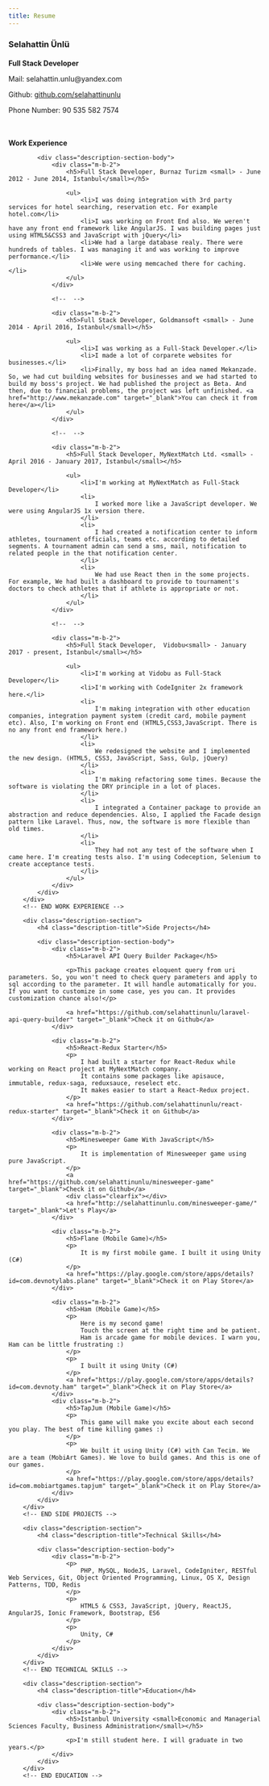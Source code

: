 ```yaml
---
title: Resume
---
```


<style>
    .resume-name {
        margin-bottom: .3em !important;
    }

    .resume-title {
        margin-bottom: .7em;
    }

    .resume-links p {
        margin-bottom: 0em;
    }

    .description {
        max-width: 700px !important;
        padding-top: 2em;
    }

    .description-section {
    }

    .description-section h4 {
        margin-bottom: 1em;
    }

    .description-section h5 {
        color: #444;
        font-size: 1em;
        font-weight: bold;
    }

    .description-section-body {
        padding-left: 1em;
    }

    .description-section-body li,
    .description-section-body p,
    .description-section-body a {
        font-size: .9em;
    }
</style>

<div class="section p-b-0">
   <h3 class="title resume-name">Selahattin Ünlü</h3>
   <h4 class="resume-title">Full Stack Developer</h4>
   <div class="resume-links">
       <p class="no-margin">Mail: selahattin.unlu@yandex.com</p>
       <p>Github: <a href="//github.com/selahattinunlu" target="_blank">github.com/selahattinunlu</a></p>
       <p>Phone Number: 90 535 582 7574</p>
   </div>
   <div class="description">
        <div class="description-section">
            <h4 class="description-title">Work Experience</h4>

            <div class="description-section-body">
                <div class="m-b-2">
                    <h5>Full Stack Developer, Burnaz Turizm <small> - June 2012 - June 2014, Istanbul</small></h5>

                    <ul>
                        <li>I was doing integration with 3rd party services for hotel searching, reservation etc. For example hotel.com</li>
                        <li>I was working on Front End also. We weren't have any front end framework like AngularJS. I was building pages just using HTML5&CSS3 and JavaScript with jQuery</li>
                        <li>We had a large database realy. There were hundreds of tables. I was managing it and was working to improve performance.</li>
                        <li>We were using memcached there for caching.</li>
                    </ul>
                </div>

                <!--  -->

                <div class="m-b-2">
                    <h5>Full Stack Developer, Goldmansoft <small> - June 2014 - April 2016, Istanbul</small></h5>

                    <ul>
                        <li>I was working as a Full-Stack Developer.</li>
                        <li>I made a lot of corparete websites for businesses.</li>
                        <li>Finally, my boss had an idea named Mekanzade. So, we had cut building websites for businesses and we had started to build my boss's project. We had published the project as Beta. And then, due to financial problems, the project was left unfinished. <a href="http://www.mekanzade.com" target="_blank">You can check it from here</a></li>
                    </ul>
                </div>

                <!--  -->

                <div class="m-b-2">
                    <h5>Full Stack Developer, MyNextMatch Ltd. <small> - April 2016 - January 2017, Istanbul</small></h5>

                    <ul>
                        <li>I'm working at MyNextMatch as Full-Stack Developer</li>
                        <li>
                            I worked more like a JavaScript developer. We were using AngularJS 1x version there.
                        </li>
                        <li>
                            I had created a notification center to inform athletes, tournament officials, teams etc. according to detailed segments. A tournament admin can send a sms, mail, notification to related people in the that notification center.
                        </li>
                        <li>
                            We had use React then in the some projects. For example, We had built a dashboard to provide to tournament's doctors to check athletes that if athlete is appropriate or not. 
                        </li>
                    </ul>
                </div>

                <!--  -->

                <div class="m-b-2">
                    <h5>Full Stack Developer,  Vidobu<small> - January 2017 - present, Istanbul</small></h5>

                    <ul>
                        <li>I'm working at Vidobu as Full-Stack Developer</li>
                        <li>I'm working with CodeIgniter 2x framework here.</li>
                        <li>
                            I'm making integration with other education companies, integration payment system (credit card, mobile payment etc). Also, I'm working on Front end (HTML5,CSS3,JavaScript. There is no any front end framework here.)
                        </li>
                        <li>
                            We redesigned the website and I implemented the new design. (HTML5, CSS3, JavaScript, Sass, Gulp, jQuery)
                        </li>
                        <li>
                            I'm making refactoring some times. Because the software is violating the DRY principle in a lot of places.
                        </li>
                        <li>
                            I integrated a Container package to provide an abstraction and reduce dependencies. Also, I applied the Facade design pattern like Laravel. Thus, now, the software is more flexible than old times.
                        </li>
                        <li>
                            They had not any test of the software when I came here. I'm creating tests also. I'm using Codeception, Selenium to create acceptance tests.
                        </li>
                    </ul>
                </div>
            </div>
        </div>
        <!-- END WORK EXPERIENCE -->

        <div class="description-section">
            <h4 class="description-title">Side Projects</h4>

            <div class="description-section-body">
                <div class="m-b-2">
                    <h5>Laravel API Query Builder Package</h5>

                    <p>This package creates eloquent query from uri parameters. So, you won't need to check query parameters and apply to sql according to the parameter. It will handle automatically for you. If you want to customize in some case, yes you can. It provides customization chance also!</p>

                    <a href="https://github.com/selahattinunlu/laravel-api-query-builder" target="_blank">Check it on Github</a>
                </div>

                <div class="m-b-2">
                    <h5>React-Redux Starter</h5>
                    <p>
                        I had built a starter for React-Redux while working on React project at MyNextMatch company.
                        It contains some packages like apisauce, immutable, redux-saga, reduxsauce, reselect etc.
                        It makes easier to start a React-Redux project.
                    </p>
                    <a href="https://github.com/selahattinunlu/react-redux-starter" target="_blank">Check it on Github</a>
                </div>

                <div class="m-b-2">
                    <h5>Minesweeper Game With JavaScript</h5>
                    <p>
                        It is implementation of Minesweeper game using pure JavaScript.
                    </p>
                    <a href="https://github.com/selahattinunlu/minesweeper-game" target="_blank">Check it on Github</a>
                    <div class="clearfix"></div>
                    <a href="http://selahattinunlu.com/minesweeper-game/" target="_blank">Let's Play</a>
                </div>

                <div class="m-b-2">
                    <h5>Flane (Mobile Game)</h5>
                    <p>
                        It is my first mobile game. I built it using Unity (C#)
                    </p>
                    <a href="https://play.google.com/store/apps/details?id=com.devnotylabs.plane" target="_blank">Check it on Play Store</a>
                </div>

                <div class="m-b-2">
                    <h5>Ham (Mobile Game)</h5>
                    <p>
                        Here is my second game!
                        Touch the screen at the right time and be patient.
                        Ham is arcade game for mobile devices. I warn you, Ham can be little frustrating :)
                    </p>
                    <p>
                        I built it using Unity (C#)
                    </p>
                    <a href="https://play.google.com/store/apps/details?id=com.devnoty.ham" target="_blank">Check it on Play Store</a>
                </div>
                <div class="m-b-2">
                    <h5>TapJum (Mobile Game)</h5>
                    <p>
                        This game will make you excite about each second you play. The best of time killing games :)
                    </p>
                    <p>
                        We built it using Unity (C#) with Can Tecim. We are a team (MobiArt Games). We love to build games. And this is one of our games.
                    </p>
                    <a href="https://play.google.com/store/apps/details?id=com.mobiartgames.tapjum" target="_blank">Check it on Play Store</a>
                </div>
            </div>
        </div>
        <!-- END SIDE PROJECTS -->

        <div class="description-section">
            <h4 class="description-title">Technical Skills</h4>

            <div class="description-section-body">
                <div class="m-b-2">
                    <p>
                        PHP, MySQL, NodeJS, Laravel, CodeIgniter, RESTful Web Services, Git, Object Oriented Programming, Linux, OS X, Design Patterns, TDD, Redis
                    </p>
                    <p>
                        HTML5 & CSS3, JavaScript, jQuery, ReactJS, AngularJS, Ionic Framework, Bootstrap, ES6
                    </p>
                    <p>
                        Unity, C#
                    </p>
                </div>
            </div>
        </div>
        <!-- END TECHNICAL SKILLS -->

        <div class="description-section">
            <h4 class="description-title">Education</h4>

            <div class="description-section-body">
                <div class="m-b-2">
                    <h5>Istanbul University <small>Economic and Managerial Sciences Faculty, Business Administration</small></h5>

                    <p>I'm still student here. I will graduate in two years.</p>
                </div>
            </div>
        </div>
        <!-- END EDUCATION -->
   </div>
</div>